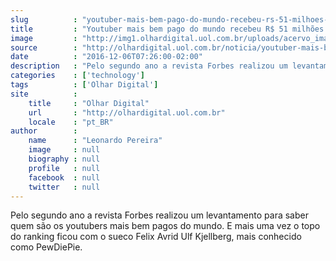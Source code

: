 ```yaml
---
slug          : "youtuber-mais-bem-pago-do-mundo-recebeu-rs-51-milhoes-em-2016"
title         : "Youtuber mais bem pago do mundo recebeu R$ 51 milhões em 2016"
image         : "http://img1.olhardigital.uol.com.br/uploads/acervo_imagens/2016/07/20160714055340_660_420.jpg"
source        : "http://olhardigital.uol.com.br/noticia/youtuber-mais-bem-pago-do-mundo-recebeu-r-51-milhoes-em-2016/64423"
date          : "2016-12-06T07:26:00-02:00"
description   : "Pelo segundo ano a revista Forbes realizou um levantamento para saber quem são os youtubers mais bem pagos do mundo. E mais uma vez o topo do ranking ficou com o sueco Felix Avrid Ulf Kjellberg, mais conhecido como PewDiePie."
categories    : ['technology']
tags          : ['Olhar Digital']
site          :
    title     : "Olhar Digital"
    url       : "http://olhardigital.uol.com.br"
    locale    : "pt_BR"
author        :
    name      : "Leonardo Pereira"
    image     : null
    biography : null
    profile   : null
    facebook  : null
    twitter   : null
---
```


Pelo segundo ano a revista Forbes realizou um levantamento para saber quem são os youtubers mais bem pagos do mundo. E mais uma vez o topo do ranking ficou com o sueco Felix Avrid Ulf Kjellberg, mais conhecido como PewDiePie.
